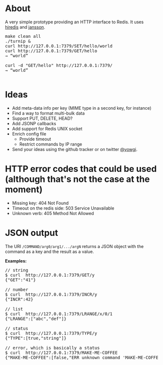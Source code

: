 # About

A very simple prototype providing an HTTP interface to Redis. It uses [hiredis](https://github.com/antirez/hiredis) and [jansson](https://github.com/akheron/jansson).

<pre>
make clean all
./turnip &
curl http://127.0.0.1:7379/SET/hello/world
curl http://127.0.0.1:7379/GET/hello
→ “world”

curl -d "GET/hello" http://127.0.0.1:7379/
→ “world”

</pre>

# Ideas

* Add meta-data info per key (MIME type in a second key, for instance)
* Find a way to format multi-bulk data
* Support PUT, DELETE, HEAD?
* Add JSONP callbacks
* Add support for Redis UNIX socket
* Enrich config file
	* Provide timeout
	* Restrict commands by IP range
* Send your ideas using the github tracker or on twitter [@yowgi](http://twitter.com/yowgi).

# HTTP error codes that could be used (although that's not the case at the moment)
* Missing key: 404 Not Found
* Timeout on the redis side: 503 Service Unavailable
* Unknown verb: 405 Method Not Allowed


# JSON output

The URI `/COMMAND/arg0/arg1/.../argN` returns a JSON object with the command as a key and the result as a value.

**Examples:**
<pre>
// string
$ curl  http://127.0.0.1:7379/GET/y
{"GET":"41"}

// number
$ curl  http://127.0.0.1:7379/INCR/y
{"INCR":42}

// list
$ curl  http://127.0.0.1:7379/LRANGE/x/0/1
{"LRANGE":["abc","def"]}

// status
$ curl  http://127.0.0.1:7379/TYPE/y
{"TYPE":[true,"string"]}

// error, which is basically a status
$ curl  http://127.0.0.1:7379/MAKE-ME-COFFEE
{"MAKE-ME-COFFEE":[false,"ERR unknown command 'MAKE-ME-COFFEE'"]}
</pre>
